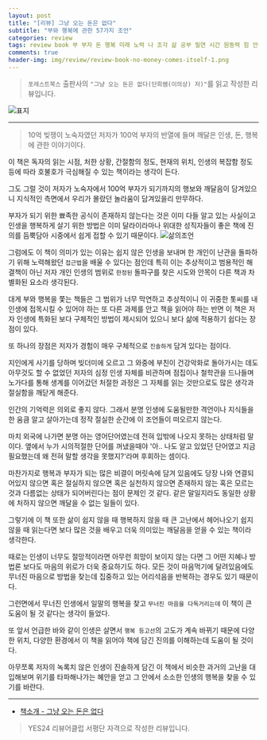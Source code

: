 ```yaml
---  
layout: post  
title: "[리뷰] 그냥 오는 돈은 없다"  
subtitle: "부와 행복에 관한 57가지 조언"  
categories: review  
tags: review book 부 부자 돈 행복 미래 노력 나 조각 삶 공부 필연 시간 원동력 힘 안목 통찰   
comments: true  
header-img: img/review/review-book-no-money-comes-itself-1.png
---  
```

  
> `포레스트북스` 출판사의 `"그냥 오는 돈은 없다(단희쌤(이의상) 저)"`를 읽고 작성한 리뷰입니다.  

![표지](https://theorydb.github.io/assets/img/review/review-book-no-money-comes-itself-1.png)  

---

> 10억 빚쟁이 노숙자였던 저자가 100억 부자의 반열에 들며 깨달은 인생, 돈, 행복에 관한 이야기이다.

이 책은 독자의 읽는 시점, 처한 상황, 간절함의 정도, 현재의 위치, 인생의 복잡함 정도 등에 따라 호불호가 극심해질 수 있는 책이라는 생각이 든다. 

그도 그럴 것이 저자가 노숙자에서 100억 부자가 되기까지의 행보와 깨달음이 담겨있으니 지식적인 측면에서 우리가 몰랐던 놀라움이 담겨있을리 만무하다. 

부자가 되기 위한 뾰족한 공식이 존재하지 않는다는 것은 이미 다들 알고 있는 사실이고 인생을 행복하게 살기 위한 방법은 이미 달라이라마나 위대한 성직자들이 좋은 책에 진의를 듬뿍담아 시중에서 쉽게 접할 수 있기 때문이다. 
![삶의조언](https://theorydb.github.io/assets/img/review/review-book-no-money-comes-itself-2.png)  

그럼에도 이 책이 의미가 있는 이유는 쉽지 않은 인생을 보내며 한 개인이 난관을 돌파하기 위해 노력해왔던 `접근법`을 배울 수 있다는 점인데 특히 이는 추상적이고 범용적인 해결책이 아닌 저자 개인 인생의 범위로 `한정된` 돌파구를 찾은 시도와 안목이 다른 책과 차별화된 요소라 생각된다. 

대게 부와 행복을 쫓는 책들은 그 범위가 너무 막연하고 추상적이니 이 귀중한 톳씨를 내 인생에 접목시킬 수 있어야 하는 또 다른 과제를 안고 책을 읽어야 하는 반면 이 책은 저자 인생에 특화된 보다 구체적인 방법이 제시되어 있으니 보다 삶에 적용하기 쉽다는 장점이 있다. 

또 하나의 장점은 저자가 경험이 매우 구체적으로 `진솔하게` 담겨 있다는 점이다. 

지인에게 사기를 당하며 빚더미에 오르고 그 와중에 부친이 건강악화로 돌아가시는 데도 아무것도 할 수 없었던 저자의 심정 인생 자체를 비관하며 점집이나 철학관을 드나들며 노가다를 통해 생계를 이어갔던 처절한 과정은 그 자체를 읽는 것만으로도 많은 생각과 절실함을 깨닫게 해준다. 

인간의 기억력은 의외로 좋지 않다. 그래서 분명 인생에 도움될만한 격언이나 지식들을 한 움큼 알고 살아가는데 정작 절실한 순간에 이 조언들이 떠오르지 않는다. 

마치 외국에 나가면 분명 아는 영어단어였는데 전혀 입밖에 나오지 못하는 상태처럼 말이다. 옆에서 누가 시의적절한 단어를 꺼냈을때야 '아.. 나도 알고 있었던 단어였고 지금 필요했는데 왜 전혀 말할 생각을 못했지?'라며 후회하는 셈이다. 

마찬가지로 행복과 부자가 되는 많은 비결이 머릿속에 담겨 있음에도 당장 나와 연결되어있지 않으면 혹은 절실하지 않으면 혹은 실천하지 않으면 존재하지 않는 혹은 모르는 것과 다름없는 상태가 되어버린다는 점이 문제인 것 같다. 같은 말일지라도 동일한 상황에 처하지 않으면 깨달을 수 없는 일들이 있다. 

그렇기에 이 책 또한 삶이 쉽지 않을 때 행복하지 않을 때 큰 고난에서 헤어나오기 쉽지 않을 때 읽는다면 보다 많은 것을 배우고 더욱 의미있는 깨달음을 얻을 수 있는 책이라 생각한다. 

때로는 인생이 너무도 절망적이라면 아무런 희망이 보이지 않는 다면 그 어떤 지혜나 방법론 보다도 마음의 위로가 더욱 중요하기도 하다. 모든 것이 마음먹기에 달려있음에도 무너진 마음으로 방법을 찾는데 집중하고 있는 어리석음을 반복하는 경우도 있기 때문이다. 

그런면에서 무너진 인생에서 일말의 행복을 찾고 `무너진 마음을 다독거리는데` 이 책이 큰 도움이 될 것 같다는 생각이 들었다. 

또 앞서 언급한 바와 같이 인생은 살면서 `행복 등고선`의 고도가 계속 바뀌기 때문에 다양한 위치, 다양한 환경에서 이 책을 읽어야 책에 담긴 진의를 이해하는데 도움이 될 것이다.

아무쪼록 저자의 녹록치 않은 인생이 진솔하게 담긴 이 책에서 비슷한 과거의 고난을 대입해보며 위기를 타파해나가는 혜안을 얻고 그 안에서 소소한 인생의 행복을 찾을 수 있기를 바란다.

---

* [책소개 - 그냥 오는 돈은 없다](http://www.yes24.com/Product/Goods/109342757)

> YES24 리뷰어클럽 서평단 자격으로 작성한 리뷰입니다.
